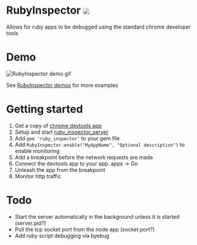 # RubyInspector ![](https://travis-ci.org/gingermusketeer/ruby_inspector.svg?branch=master)

Allows for ruby apps to be debugged using the standard chrome developer tools

# Demo

![RubyInspector demo gif](https://raw.githubusercontent.com/gingermusketeer/ruby_inspector/master/readme/demo.gif)

See [RubyInspector demos](https://github.com/gingermusketeer/ruby_inspector_demos) for more examples

# Getting started

1. Get a copy of [chrome devtools app](https://github.com/auchenberg/chrome-devtools-app)
2. Setup and start [ruby_inspector_server](https://github.com/gingermusketeer/ruby_inspector_server)
3. Add `gem 'ruby_inspector'` to your gem file
4. Add `RubyInspector.enable("MyAppName", "Optional description")` to enable monitoring
5. Add a breakpoint before the network requests are made
6. Connect the devtools app to your app. apps -> Go
7. Unleash the app from the breakpoint
8. Monitor http traffic


# Todo
- Start the server automatically in the background unless it is started (server.pid?)
- Pull the tcp socket port from the node app (socket.port?)
- Add ruby script debugging via byebug
